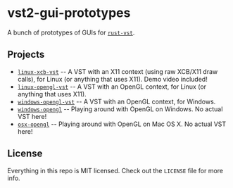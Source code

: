 # vst2-gui-prototypes

A bunch of prototypes of GUIs for [`rust-vst`](https://github.com/rust-dsp/rust-vst).

## Projects

 - [`linux-xcb-vst`](linux-xcb-vst/) -- A VST with an X11 context (using raw XCB/X11 draw calls), for Linux (or anything that uses X11). Demo video included!
 - [`linux-opengl-vst`](linux-opengl-vst/) -- A VST with an OpenGL context, for Linux (or anything that uses X11).
 - [`windows-opengl-vst`](windows-opengl-vst/) -- A VST with an OpenGL context, for Windows.
 - [`windows-opengl`](windows-opengl/) -- Playing around with OpenGL on Windows. No actual VST here!
 - [`osx-opengl`](osx-opengl/) -- Playing around with OpenGL on Mac OS X. No actual VST here!

## License

Everything in this repo is MIT licensed. Check out the `LICENSE` file for more info.
